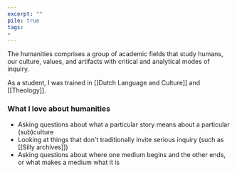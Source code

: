 ```yaml
---
excerpt: ""
pile: true
tags:
-
---
```

The humanities comprises a group of academic fields that study humans, our culture, values, and artifacts with critical and analytical modes of inquiry.

As a student, I was trained in [[Dutch Language and Culture]] and [[Theology]].

### What I love about humanities
- Asking questions about what a particular story means about a particular (sub)culture
- Looking at things that don't traditionally invite serious inquiry (such as [[Silly archives]])
- Asking questions about where one medium begins and the other ends, or what makes a medium what it is